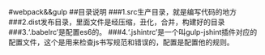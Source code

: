 #webpack&&gulp
##目录说明
###1.src生产目录，就是编写代码的地方
###2.dist发布目录，里面文件是经压缩，丑化，合并，构建好的目录
###3.‘.babelrc’是配置es6的。
###4.‘.jshintrc’是一个叫gulp-jshint插件对应的配置文件，这个是用来检查js书写规范和错误的，配置是配置他的规则。